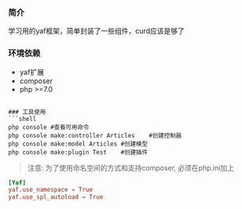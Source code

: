 ### 简介
学习用的yaf框架，简单封装了一些组件，curd应该是够了

### 环境依赖
- yaf扩展
- composer
- php >=7.0



```

### 工具使用
```shell
php console #查看可用命令
php console make:controller Articles	#创建控制器
php console make:model Articles	#创建模型
php console make:plugin Test	#创建插件
```


> 注意: 为了使用命名空间的方式和支持composer, 必须在php.ini加上

```conf
[Yaf]
yaf.use_namespace = True
yaf.use_spl_autoload = True
```
